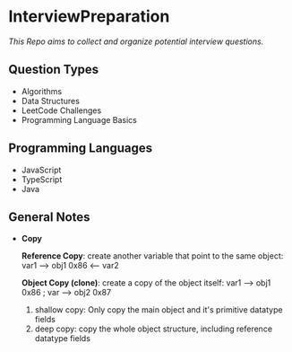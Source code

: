 # InterviewPreparation

_This Repo aims to collect and organize potential interview questions._

## Question Types

- Algorithms
- Data Structures
- LeetCode Challenges
- Programming Language Basics

## Programming Languages

- JavaScript
- TypeScript
- Java

## General Notes

- **Copy**

  **Reference Copy**: create another variable that point to the same object: var1 --> obj1 0x86 <-- var2

  **Object Copy (clone)**: create a copy of the object itself: var1 --> obj1 0x86 ; var --> obj2 0x87

  1.  shallow copy: Only copy the main object and it's primitive datatype fields
  2.  deep copy: copy the whole object structure, including reference datatype fields
